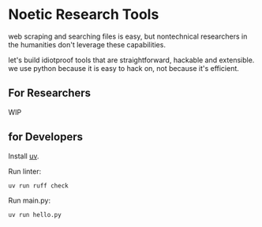 # Noetic Research Tools

web scraping and searching files is easy, but nontechnical researchers in the humanities don't leverage these capabilities.

let's build idiotproof tools that are straightforward, hackable and extensible. we use python because it is easy to hack on, not because it's efficient.

## For Researchers

WIP

## for Developers

Install [uv](https://github.com/astral-sh/uv).

Run linter:

```
uv run ruff check
```

Run main.py:

```
uv run hello.py
```
